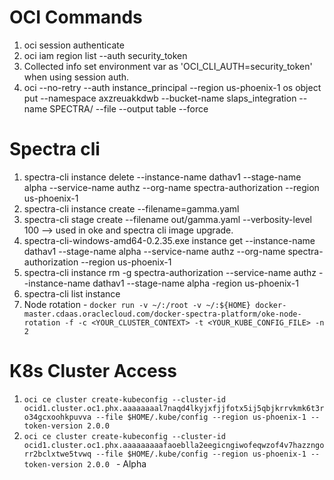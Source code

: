 
# OCI Commands
1. oci session authenticate
1. oci iam region list --auth security_token
1. Collected info set environment var as 'OCI_CLI_AUTH=security_token' when using session auth.
1. oci --no-retry --auth instance_principal --region us-phoenix-1 os object put --namespace axzreuakkdwb  --bucket-name slaps_integration --name SPECTRA/<filename> --file <filename>   --output table --force


# Spectra cli
1. spectra-cli instance delete  --instance-name dathav1 --stage-name alpha --service-name authz --org-name spectra-authorization --region us-phoenix-1
1. spectra-cli instance create --filename=gamma.yaml
1. spectra-cli stage create --filename out/gamma.yaml --verbosity-level 100  --> used in oke and spectra cli image upgrade.
1. spectra-cli-windows-amd64-0.2.35.exe  instance get --instance-name dathav1 --stage-name alpha --service-name authz --org-name spectra-authorization --region us-phoenix-1
1. spectra-cli instance rm -g spectra-authorization --service-name authz --instance-name dathav1 --stage-name alpha -region us-phoenix-1
1. spectra-cli list instance 
1. Node rotation - `docker run -v ~/:/root -v ~/:${HOME} docker-master.cdaas.oraclecloud.com/docker-spectra-platform/oke-node-rotation -f -c <YOUR_CLUSTER_CONTEXT> -t <YOUR_KUBE_CONFIG_FILE> -n 2`

# K8s Cluster Access
1. `oci ce cluster create-kubeconfig --cluster-id ocid1.cluster.oc1.phx.aaaaaaaal7naqd4lkyjxfjjfotx5ij5qbjkrrvkmk6t3ro34gcxoohkpuvva --file $HOME/.kube/config --region us-phoenix-1 --token-version 2.0.0 `
1. `oci ce cluster create-kubeconfig --cluster-id ocid1.cluster.oc1.phx.aaaaaaaaafaoeblla2eegicngiwofeqwzof4v7hazzngorr2bclxtwe5tvwq --file $HOME/.kube/config --region us-phoenix-1 --token-version 2.0.0 ` - Alpha